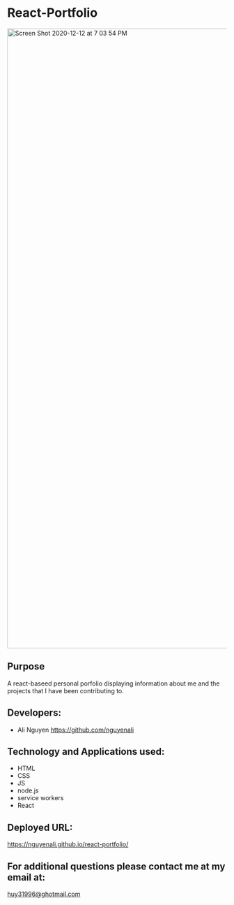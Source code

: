 # React-Portfolio

<img width="1419" alt="Screen Shot 2020-12-12 at 7 03 54 PM" src="https://user-images.githubusercontent.com/67357469/102001978-d32e4b00-3cac-11eb-850f-53c92031c8e7.png">


## Purpose 

A react-baseed personal porfolio displaying information about me and the projects that I have been contributing to.


## Developers:
* Ali Nguyen    https://github.com/nguyenali



## Technology and Applications used:
* HTML
* CSS
* JS
* node.js
* service workers
* React


## Deployed URL:

https://nguyenali.github.io/react-portfolio/


## For additional questions please contact me at my email at:

huy31996@ghotmail.com



